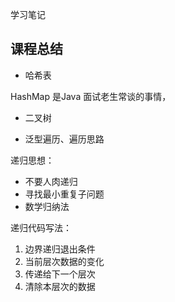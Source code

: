 学习笔记

## 课程总结

- 哈希表

 HashMap 是Java 面试老生常谈的事情，
 
- 二叉树

- 泛型遍历、遍历思路
 
 递归思想：
 
 - 不要人肉递归
 - 寻找最小重复子问题
 - 数学归纳法
 
 
 
 递归代码写法：
 
 1. 边界递归退出条件
 2. 当前层次数据的变化
 3. 传递给下一个层次
 4. 清除本层次的数据